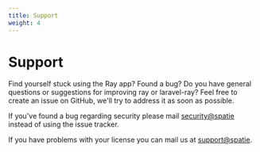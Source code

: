 ```yaml
---
title: Support
weight: 4
---
```

# Support

Find yourself stuck using the Ray app? Found a bug? Do you have general questions or suggestions for improving ray or laravel-ray? Feel free to create an issue on GitHub, we'll try to address it as soon as possible.

If you've found a bug regarding security please mail [security@spatie](mailto:security@spatie) instead of using the issue tracker.

If you have problems with your license you can mail us at [support@spatie](mailto:support@spatie).
